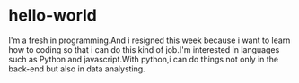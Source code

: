 # hello-world
I'm a fresh in programming.And i resigned this week because i want to learn how to coding so that i can do this kind of job.I'm interested in languages such as Python and javascript.With python,i can do things not only in the back-end but also in data analysting.
